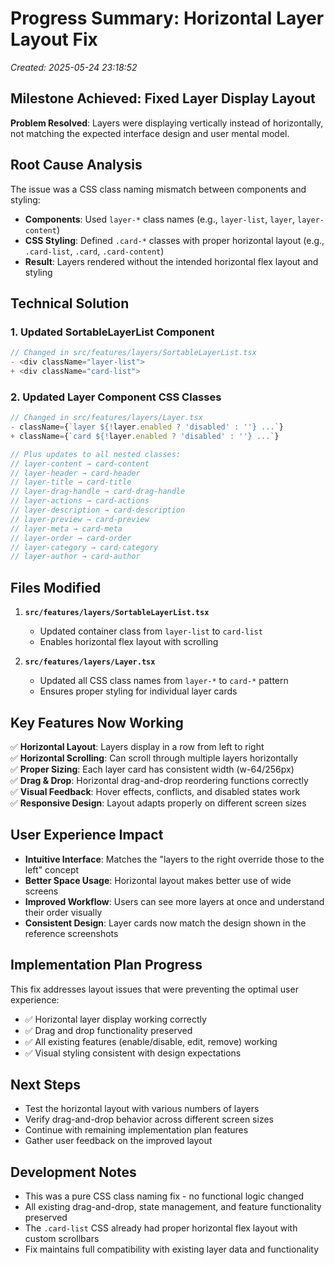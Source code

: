 # Progress Summary: Horizontal Layer Layout Fix
*Created: 2025-05-24 23:18:52*

## Milestone Achieved: Fixed Layer Display Layout

**Problem Resolved**: Layers were displaying vertically instead of horizontally, not matching the expected interface design and user mental model.

## Root Cause Analysis

The issue was a CSS class naming mismatch between components and styling:

- **Components**: Used `layer-*` class names (e.g., `layer-list`, `layer`, `layer-content`)
- **CSS Styling**: Defined `.card-*` classes with proper horizontal layout (e.g., `.card-list`, `.card`, `.card-content`)
- **Result**: Layers rendered without the intended horizontal flex layout and styling

## Technical Solution

### 1. Updated SortableLayerList Component
```typescript
// Changed in src/features/layers/SortableLayerList.tsx
- <div className="layer-list">
+ <div className="card-list">
```

### 2. Updated Layer Component CSS Classes
```typescript
// Changed in src/features/layers/Layer.tsx
- className={`layer ${!layer.enabled ? 'disabled' : ''} ...`}
+ className={`card ${!layer.enabled ? 'disabled' : ''} ...`}

// Plus updates to all nested classes:
// layer-content → card-content
// layer-header → card-header  
// layer-title → card-title
// layer-drag-handle → card-drag-handle
// layer-actions → card-actions
// layer-description → card-description
// layer-preview → card-preview
// layer-meta → card-meta
// layer-order → card-order
// layer-category → card-category
// layer-author → card-author
```

## Files Modified

1. **`src/features/layers/SortableLayerList.tsx`**
   - Updated container class from `layer-list` to `card-list`
   - Enables horizontal flex layout with scrolling

2. **`src/features/layers/Layer.tsx`**
   - Updated all CSS class names from `layer-*` to `card-*` pattern
   - Ensures proper styling for individual layer cards

## Key Features Now Working

✅ **Horizontal Layout**: Layers display in a row from left to right  
✅ **Horizontal Scrolling**: Can scroll through multiple layers horizontally  
✅ **Proper Sizing**: Each layer card has consistent width (w-64/256px)  
✅ **Drag & Drop**: Horizontal drag-and-drop reordering functions correctly  
✅ **Visual Feedback**: Hover effects, conflicts, and disabled states work  
✅ **Responsive Design**: Layout adapts properly on different screen sizes  

## User Experience Impact

- **Intuitive Interface**: Matches the "layers to the right override those to the left" concept
- **Better Space Usage**: Horizontal layout makes better use of wide screens
- **Improved Workflow**: Users can see more layers at once and understand their order visually
- **Consistent Design**: Layer cards now match the design shown in the reference screenshots

## Implementation Plan Progress

This fix addresses layout issues that were preventing the optimal user experience:
- ✅ Horizontal layer display working correctly
- ✅ Drag and drop functionality preserved  
- ✅ All existing features (enable/disable, edit, remove) working
- ✅ Visual styling consistent with design expectations

## Next Steps

- Test the horizontal layout with various numbers of layers
- Verify drag-and-drop behavior across different screen sizes
- Continue with remaining implementation plan features
- Gather user feedback on the improved layout

## Development Notes

- This was a pure CSS class naming fix - no functional logic changed
- All existing drag-and-drop, state management, and feature functionality preserved
- The `.card-list` CSS already had proper horizontal flex layout with custom scrollbars
- Fix maintains full compatibility with existing layer data and functionality 